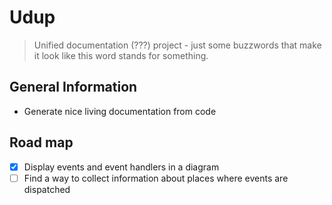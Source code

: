 # Udup
> Unified documentation (???) project - just some buzzwords that make it look like this word stands for something.

## General Information
- Generate nice living documentation from code

## Road map

- [x] Display events and event handlers in a diagram
- [ ] Find a way to collect information about places where events are dispatched